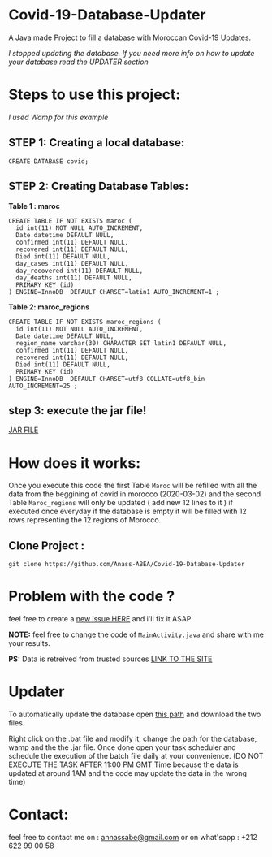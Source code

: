 # Covid-19-Database-Updater
A Java made Project to fill a database with Moroccan Covid-19 Updates.

*I stopped updating the database. If you need more info on how to update your database read the UPDATER section*

# Steps to use this project:
*I used Wamp for this example*
## STEP 1: Creating a local database:
```
CREATE DATABASE covid;
```
## STEP 2: Creating Database Tables:
**Table 1 : maroc**
```
CREATE TABLE IF NOT EXISTS maroc (
  id int(11) NOT NULL AUTO_INCREMENT,
  Date datetime DEFAULT NULL,
  confirmed int(11) DEFAULT NULL,
  recovered int(11) DEFAULT NULL,
  Died int(11) DEFAULT NULL,
  day_cases int(11) DEFAULT NULL,
  day_recovered int(11) DEFAULT NULL,
  day_deaths int(11) DEFAULT NULL,
  PRIMARY KEY (id)
) ENGINE=InnoDB  DEFAULT CHARSET=latin1 AUTO_INCREMENT=1 ;
```

**Table 2: maroc_regions**
```
CREATE TABLE IF NOT EXISTS maroc_regions (
  id int(11) NOT NULL AUTO_INCREMENT,
  Date datetime DEFAULT NULL,
  region_name varchar(30) CHARACTER SET latin1 DEFAULT NULL,
  confirmed int(11) DEFAULT NULL,
  recovered int(11) DEFAULT NULL,
  Died int(11) DEFAULT NULL,
  PRIMARY KEY (id)
) ENGINE=InnoDB  DEFAULT CHARSET=utf8 COLLATE=utf8_bin AUTO_INCREMENT=25 ;
```

## step 3: execute the jar file!
[JAR FILE](https://github.com/Anass-ABEA/Covid-19-Database-Updater/tree/master/Execute)

# How does it works:
Once you execute this code the first Table `Maroc` will be refilled with all the data from the beggining of covid in morocco (2020-03-02) and the second Table `Maroc_regions` will only be updated ( add new 12 lines to it ) if executed once everyday if the database is empty it will be filled with 12 rows representing the 12 regions of Morocco.
## Clone Project :
`git clone https://github.com/Anass-ABEA/Covid-19-Database-Updater`
# Problem with the code ?
feel free to create a [new issue HERE](https://github.com/Anass-ABEA/Covid-19-Database-Updater/issues) and i'll fix it ASAP.

**NOTE:** feel free to change the code of `MainActivity.java` and share with me your results.

**PS:**  Data is retreived from trusted sources [LINK TO THE SITE](http://www.geomatic.ma/fr/)

# Updater
To automatically update the database open [this path](https://github.com/Anass-ABEA/Covid-19-Database-Updater/tree/master/Execute) and download the two files.

Right click on the .bat file and modify it, change the path for the database, wamp and the the .jar file. Once done open your task scheduler and schedule the execution of the batch file daily at your convenience. (DO NOT EXECUTE THE TASK AFTER 11:00 PM GMT Time because the data is updated at around 1AM and the code may update the data in the wrong time)

# Contact: 
feel free to contact me on : annassabe@gmail.com or on what'sapp : +212 622 99 00 58
